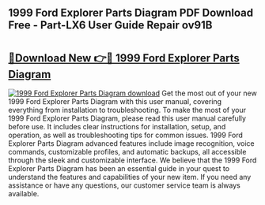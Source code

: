 ## 1999 Ford Explorer Parts Diagram PDF Download Free - Part-LX6 User Guide Repair ov91B

# <h2><a href="http://dfqkaq1.blite.top/?on=1999+Ford+Explorer+Parts+Diagram">🔗Download New 👉🔴 1999 Ford Explorer Parts Diagram</a></h2>

[![1999 Ford Explorer Parts Diagram download](https://i.imgur.com/lujVjoI.png)](http://dfqkaq1.blite.top/?on=1999+Ford+Explorer+Parts+Diagram)
Get the most out of your new 1999 Ford Explorer Parts Diagram with this user manual, covering everything from installation to troubleshooting. To make the most of your 1999 Ford Explorer Parts Diagram, please read this user manual carefully before use. It includes clear instructions for installation, setup, and operation, as well as troubleshooting tips for common issues. 1999 Ford Explorer Parts Diagram advanced features include image recognition, voice commands, customizable profiles, and automatic backups, all accessible through the sleek and customizable interface. We believe that the 1999 Ford Explorer Parts Diagram has been an essential guide in your quest to understand the features and capabilities of your new item. If you need any assistance or have any questions, our customer service team is always available.
